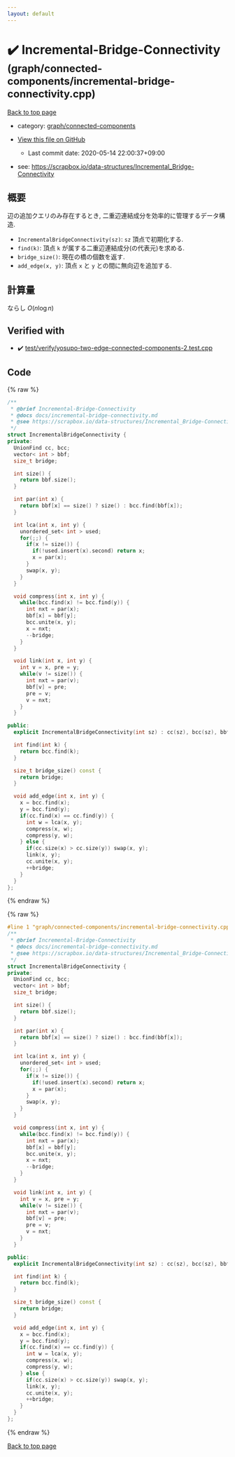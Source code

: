 ```yaml
---
layout: default
---
```


<!-- mathjax config similar to math.stackexchange -->
<script type="text/javascript" async
  src="https://cdnjs.cloudflare.com/ajax/libs/mathjax/2.7.5/MathJax.js?config=TeX-MML-AM_CHTML">
</script>
<script type="text/x-mathjax-config">
  MathJax.Hub.Config({
    TeX: { equationNumbers: { autoNumber: "AMS" }},
    tex2jax: {
      inlineMath: [ ['$','$'] ],
      processEscapes: true
    },
    "HTML-CSS": { matchFontHeight: false },
    displayAlign: "left",
    displayIndent: "2em"
  });
</script>

<script type="text/javascript" src="https://cdnjs.cloudflare.com/ajax/libs/jquery/3.4.1/jquery.min.js"></script>
<script src="https://cdn.jsdelivr.net/npm/jquery-balloon-js@1.1.2/jquery.balloon.min.js" integrity="sha256-ZEYs9VrgAeNuPvs15E39OsyOJaIkXEEt10fzxJ20+2I=" crossorigin="anonymous"></script>
<script type="text/javascript" src="../../../assets/js/copy-button.js"></script>
<link rel="stylesheet" href="../../../assets/css/copy-button.css" />


# :heavy_check_mark: Incremental-Bridge-Connectivity <small>(graph/connected-components/incremental-bridge-connectivity.cpp)</small>

<a href="../../../index.html">Back to top page</a>

* category: <a href="../../../index.html#3a7c46e10de1b2cce1293b2074b86f0a">graph/connected-components</a>
* <a href="{{ site.github.repository_url }}/blob/master/graph/connected-components/incremental-bridge-connectivity.cpp">View this file on GitHub</a>
    - Last commit date: 2020-05-14 22:00:37+09:00


* see: <a href="https://scrapbox.io/data-structures/Incremental_Bridge-Connectivity">https://scrapbox.io/data-structures/Incremental_Bridge-Connectivity</a>


## 概要

辺の追加クエリのみ存在するとき, 二重辺連結成分を効率的に管理するデータ構造.

* `IncrementalBridgeConnectivity(sz)`: `sz` 頂点で初期化する.
* `find(k)`: 頂点 `k` が属する二重辺連結成分(の代表元)を求める.
* `bridge_size()`: 現在の橋の個数を返す.
* `add_edge(x, y)`: 頂点 `x` と `y` との間に無向辺を追加する.

## 計算量

ならし $O(n \log n)$


## Verified with

* :heavy_check_mark: <a href="../../../verify/test/verify/yosupo-two-edge-connected-components-2.test.cpp.html">test/verify/yosupo-two-edge-connected-components-2.test.cpp</a>


## Code

<a id="unbundled"></a>
{% raw %}
```cpp
/**
 * @brief Incremental-Bridge-Connectivity
 * @docs docs/incremental-bridge-connectivity.md
 * @see https://scrapbox.io/data-structures/Incremental_Bridge-Connectivity
 */
struct IncrementalBridgeConnectivity {
private:
  UnionFind cc, bcc;
  vector< int > bbf;
  size_t bridge;

  int size() {
    return bbf.size();
  }

  int par(int x) {
    return bbf[x] == size() ? size() : bcc.find(bbf[x]);
  }

  int lca(int x, int y) {
    unordered_set< int > used;
    for(;;) {
      if(x != size()) {
        if(!used.insert(x).second) return x;
        x = par(x);
      }
      swap(x, y);
    }
  }

  void compress(int x, int y) {
    while(bcc.find(x) != bcc.find(y)) {
      int nxt = par(x);
      bbf[x] = bbf[y];
      bcc.unite(x, y);
      x = nxt;
      --bridge;
    }
  }

  void link(int x, int y) {
    int v = x, pre = y;
    while(v != size()) {
      int nxt = par(v);
      bbf[v] = pre;
      pre = v;
      v = nxt;
    }
  }

public:
  explicit IncrementalBridgeConnectivity(int sz) : cc(sz), bcc(sz), bbf(sz, sz), bridge(0) {}

  int find(int k) {
    return bcc.find(k);
  }

  size_t bridge_size() const {
    return bridge;
  }

  void add_edge(int x, int y) {
    x = bcc.find(x);
    y = bcc.find(y);
    if(cc.find(x) == cc.find(y)) {
      int w = lca(x, y);
      compress(x, w);
      compress(y, w);
    } else {
      if(cc.size(x) > cc.size(y)) swap(x, y);
      link(x, y);
      cc.unite(x, y);
      ++bridge;
    }
  }
};

```
{% endraw %}

<a id="bundled"></a>
{% raw %}
```cpp
#line 1 "graph/connected-components/incremental-bridge-connectivity.cpp"
/**
 * @brief Incremental-Bridge-Connectivity
 * @docs docs/incremental-bridge-connectivity.md
 * @see https://scrapbox.io/data-structures/Incremental_Bridge-Connectivity
 */
struct IncrementalBridgeConnectivity {
private:
  UnionFind cc, bcc;
  vector< int > bbf;
  size_t bridge;

  int size() {
    return bbf.size();
  }

  int par(int x) {
    return bbf[x] == size() ? size() : bcc.find(bbf[x]);
  }

  int lca(int x, int y) {
    unordered_set< int > used;
    for(;;) {
      if(x != size()) {
        if(!used.insert(x).second) return x;
        x = par(x);
      }
      swap(x, y);
    }
  }

  void compress(int x, int y) {
    while(bcc.find(x) != bcc.find(y)) {
      int nxt = par(x);
      bbf[x] = bbf[y];
      bcc.unite(x, y);
      x = nxt;
      --bridge;
    }
  }

  void link(int x, int y) {
    int v = x, pre = y;
    while(v != size()) {
      int nxt = par(v);
      bbf[v] = pre;
      pre = v;
      v = nxt;
    }
  }

public:
  explicit IncrementalBridgeConnectivity(int sz) : cc(sz), bcc(sz), bbf(sz, sz), bridge(0) {}

  int find(int k) {
    return bcc.find(k);
  }

  size_t bridge_size() const {
    return bridge;
  }

  void add_edge(int x, int y) {
    x = bcc.find(x);
    y = bcc.find(y);
    if(cc.find(x) == cc.find(y)) {
      int w = lca(x, y);
      compress(x, w);
      compress(y, w);
    } else {
      if(cc.size(x) > cc.size(y)) swap(x, y);
      link(x, y);
      cc.unite(x, y);
      ++bridge;
    }
  }
};

```
{% endraw %}

<a href="../../../index.html">Back to top page</a>

